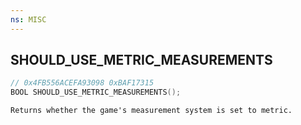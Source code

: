 ```yaml
---
ns: MISC
---
```

## SHOULD_USE_METRIC_MEASUREMENTS

```c
// 0x4FB556ACEFA93098 0xBAF17315
BOOL SHOULD_USE_METRIC_MEASUREMENTS();
```

```
Returns whether the game's measurement system is set to metric.
```

